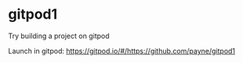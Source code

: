 # gitpod1
Try building a project on gitpod

Launch in gitpod: https://gitpod.io/#/https://github.com/payne/gitpod1


